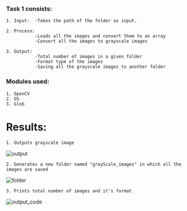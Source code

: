 ### Task 1 consists: 

    1. Input:  -Takes the path of the folder as input. 
    
    2. Process: 
               -Loads all the images and convert them to an array
               -Convert all the images to grayscale images
               
    3. Output:
               -Total number of images in a given folder
               -Format type of the images
               -Saving all the grayscale images to another folder 


### Modules used: 

    1. OpenCV
    2. OS
    3. Glob 
    

# Results: 

    1. Outputs grayscale image 
    
![output](https://user-images.githubusercontent.com/63935255/155830323-b8116e28-33ad-4696-917b-3feadd54aa82.png)


    2. Generates a new folder named "grayScale_images" in which all the images are saved 
    
![folder](https://user-images.githubusercontent.com/63935255/155830358-cffee9d3-2423-47a4-a14c-387dd5e542d5.png)


    3. Prints total number of images and it's format 
   
![output_code](https://user-images.githubusercontent.com/63935255/155830379-7873774a-ca67-49bd-bbf0-c75cf585ecd2.png)



    
